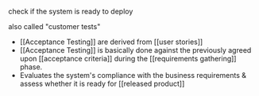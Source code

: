 check if the system is ready to deploy

also called "customer tests"

- [[Acceptance Testing]] are derived from [[user stories]]
- [[Acceptance Testing]] is basically done against the previously agreed upon [[acceptance criteria]] during the [[requirements gathering]] phase.
- Evaluates the system's compliance with the business requirements & assess whether it is ready for [[released product]]